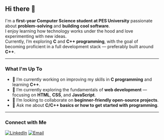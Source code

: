 ## Hi there 👋

I'm a **first-year Computer Science student at PES University** passionate about **problem-solving** and **building cool software**.  
I enjoy learning how technology works under the hood and love experimenting with new ideas.  
Currently, I’m exploring **C** and **C++ programming**, with the goal of becoming proficient in a full development stack — preferably built around **C++**.

---

### What I'm Up To
- 🔭 I’m currently working on improving my skills in **C programming** and learning **C++**.
- 🌱 I’m currently exploring the fundamentals of **web development** — focusing on **HTML**, **CSS**, and **JavaScript**.
- 👯 I’m looking to collaborate on **beginner-friendly open-source projects**.
- 💬 Ask me about **C/C++ basics or how to get started with programming**.
---
 ### **Connect with Me**

[![LinkedIn](https://img.shields.io/badge/LinkedIn-0077B5?style=for-the-badge&logo=linkedin&logoColor=white)](https://www.linkedin.com/in/your-link/)
[![Email](https://img.shields.io/badge/Email-D14836?style=for-the-badge&logo=gmail&logoColor=white)](mailto:youremail@example.com)

